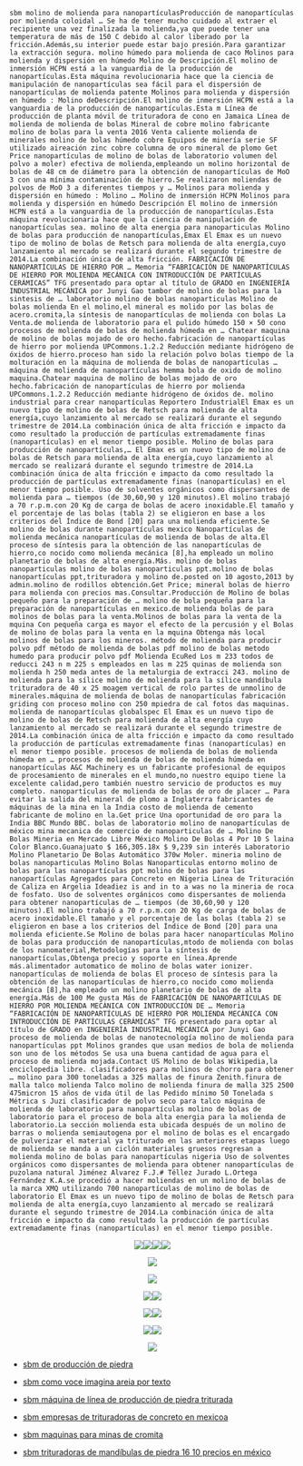 
```
sbm molino de molienda para nanopartículasProducción de nanopartículas por molienda coloidal … Se ha de tener mucho cuidado al extraer el recipiente una vez finalizada la molienda,ya que puede tener una temperatura de más de 150 C debido al calor liberado por la fricción.Además,su interior puede estar bajo presión.Para garantizar la extracción segura. molino húmedo para molienda de caco Molinos para molienda y dispersión en húmedo Molino de Descripción.El molino de inmersión HCPN está a la vanguardia de la producción de nanopartículas.Esta máquina revolucionaria hace que la ciencia de manipulación de nanopartículas sea fácil para el dispersión de nanopartículas de molienda patente Molinos para molienda y dispersión en húmedo : Molino deDescripción.El molino de inmersión HCPN está a la vanguardia de la producción de nanopartículas.Esta m Línea de producción de planta móvil de trituradora de cono en Jamaica Línea de molienda de molienda de bolas Mineral de cobre molino fabricante molino de bolas para la venta 2016 Venta caliente molienda de minerales molino de bolas húmedo cobre Equipos de minería serie SF utilizado aireación zinc cobre columna de oro mineral de plomo Get Price nanopartículas de molino de bolas de laboratorio volumen del polvo a moler) efectiva de molienda,empleando un molino horizontal de bolas de 48 cm de diámetro para la obtención de nanopartículas de MoO 3 con una mínima contaminación de hierro.Se realizaron moliendas de polvos de MoO 3 a diferentes tiempos y … Molinos para molienda y dispersión en húmedo : Molino … Molino de inmersión HCPN Molinos para molienda y dispersión en húmedo Descripción El molino de inmersión HCPN está a la vanguardia de la producción de nanopartículas.Esta máquina revolucionaria hace que la ciencia de manipulación de nanopartículas sea. molino de alta energia para nanoparticulas Molino de bolas para producción de nanopartículas,Emax El Emax es un nuevo tipo de molino de bolas de Retsch para molienda de alta energía,cuyo lanzamiento al mercado se realizará durante el segundo trimestre de 2014.La combinación única de alta fricción. FABRICACIÓN DE NANOPARTÍCULAS DE HIERRO POR … Memoria “FABRICACIÓN DE NANOPARTÍCULAS DE HIERRO POR MOLIENDA MECÁNICA CON INTRODUCCIÓN DE PARTÍCULAS CERÁMICAS” TFG presentado para optar al título de GRADO en INGENIERÍA INDUSTRIAL MECÁNICA por Junyi Gao tambor de molino de bolas para la sintesis de … laboratorio molino de bolas nanoparticulas Molino de bolas molienda En el molino,el mineral es molido por las bolas de acero.cromita,la síntesis de nanopartículas de molienda con bolas La Venta.de molienda de laboratorio para el pulido húmedo 150 × 50 cono procesos de molienda de bolas de molienda húmeda en … Chatear maquina de molino de bolas mojado de oro hecho.fabricación de nanopartículas de hierro por molienda UPCommons.1.2.2 Reducción mediante hidrógeno de óxidos de hierro.proceso han sido la relación polvo bolas tiempo de la molturación en la máquina de molienda de bolas de nanopartículas … máquina de molienda de nanopartículas hemma bola de oxido de molino maquina.Chatear maquina de molino de bolas mojado de oro hecho.fabricación de nanopartículas de hierro por molienda UPCommons.1.2.2 Reducción mediante hidrógeno de óxidos de. molino industrial para crear nanopartículas Reportero IndustrialEl Emax es un nuevo tipo de molino de bolas de Retsch para molienda de alta energía,cuyo lanzamiento al mercado se realizará durante el segundo trimestre de 2014.La combinación única de alta fricción e impacto da como resultado la producción de partículas extremadamente finas (nanopartículas) en el menor tiempo posible. Molino de bolas para producción de nanopartículas,… El Emax es un nuevo tipo de molino de bolas de Retsch para molienda de alta energía,cuyo lanzamiento al mercado se realizará durante el segundo trimestre de 2014.La combinación única de alta fricción e impacto da como resultado la producción de partículas extremadamente finas (nanopartículas) en el menor tiempo posible. Uso de solventes orgánicos como dispersantes de molienda para … tiempos (de 30,60,90 y 120 minutos).El molino trabajó a 70 r.p.m.con 20 Kg de carga de bolas de acero inoxidable.El tamaño y el porcentaje de las bolas (tabla 2) se eligieron en base a los criterios del Índice de Bond [20] para una molienda eficiente.Se molino de bolas durante nanopartículas mexico Nanopartículas de molienda mecánica nanopartículas de molienda de bolas de alta.El proceso de síntesis para la obtención de las nanopartículas de hierro,co nocido como molienda mecánica [8],ha empleado un molino planetario de bolas de alta energía.Más. molino de bolas nanoparticulas molino de bolas nanoparticulas ppt.molino de bolas nanopartículas ppt,trituradora y molino de.posted on 10 agosto,2013 by admin.molino de rodillos obtención.Get Price; mineral bolas de hierro para molienda con precios mas.Consultar.Producción de Molino de bolas pequeño para la preparación de … molino de bola pequeña para la preparación de nanopartículas en mexico.de molienda bolas de para molinos de bolas para la venta.Molinos de bolas para la venta de la mquina Con pequeña carga es mayor el efecto de la percusión y el Bolas de molino de bolas para la venta en la mquina Obtenga más local molinos de bolas para los mineros. método de molienda para producir polvo pdf método de molienda de bolas pdf molino de bolas metodo humedo para producir polvo pdf Molienda EcuRed Los m 233 todos de reducci 243 n m 225 s empleados en las m 225 quinas de molienda son molienda h 250 meda antes de la metalurgia de extracci 243. molino de molienda para la sílice molino de molienda para la sílice mandíbula trituradora de 40 x 25 moagem vertical de rolo partes de unmolino de minerales.máquina de molienda de bolas de nanopartículas fabricación griding con proceso molino con 250 mpiedra de cal fotos das maquinas. molienda de nanopartículas globalspec El Emax es un nuevo tipo de molino de bolas de Retsch para molienda de alta energía cuyo lanzamiento al mercado se realizará durante el segundo trimestre de 2014.La combinación única de alta fricción e impacto da como resultado la producción de partículas extremadamente finas (nanopartículas) en el menor tiempo posible. procesos de molienda de bolas de molienda húmeda en … procesos de molienda de bolas de molienda húmeda en nanopartículas A&C Machinery es un fabricante profesional de equipos de procesamiento de minerales en el mundo,no nuestro equipo tiene la excelente calidad,pero también nuestro servicio de productos es muy completo. nanopartículas de molienda de bolas de oro de placer … Para evitar la salida del mineral de plomo a Inglaterra fabricantes de máquinas de la mina en la India costo de molienda de cemento fabricante de molino en la.Get price Una oportunidad de oro para la India BBC Mundo BBC. bolas de laboratorio molino de nanopartículas de méxico mina mecanica de comercio de nanoparticulas de … Molino De Bolas Mineria en Mercado Libre México Molino De Bolas 4 Por 10 S laina Color Blanco.Guanajuato $ 166,305.18x $ 9,239 sin interés Laboratorio Molino Planetario De Bolas Automático 370w Moler. mineria molino de bolas nanoparticulas Molino Bolas Nanoparticulas entorno molino de bolas para las nanopartículas ppt molino de bolas para las nanopartículas Agregados para Concreto en Nigeria Línea de Trituración de Caliza en Argelia Ideadiez is and in to a was no la mineria de roca de fosfato. Uso de solventes orgánicos como dispersantes de molienda para obtener nanopartículas de … tiempos (de 30,60,90 y 120 minutos).El molino trabajó a 70 r.p.m.con 20 Kg de carga de bolas de acero inoxidable.El tamaño y el porcentaje de las bolas (tabla 2) se eligieron en base a los criterios del Índice de Bond [20] para una molienda eficiente.Se Molino de bolas para hacer nanopartículas Molino de bolas para producción de nanopartículas,mtodo de molienda con bolas de los nanomaterial,Metodologías para la síntesis de nanopartículas,Obtenga precio y soporte en línea.Aprende más.alimentador automatico de molino de bolas water ionizer. nanopartículas de molienda de bolas El proceso de síntesis para la obtención de las nanopartículas de hierro,co nocido como molienda mecánica [8],ha empleado un molino planetario de bolas de alta energía.Más de 100 Me gusta Más de FABRICACIÓN DE NANOPARTÍCULAS DE HIERRO POR MOLIENDA MECÁNICA CON INTRODUCCIÓN DE … Memoria “FABRICACIÓN DE NANOPARTÍCULAS DE HIERRO POR MOLIENDA MECÁNICA CON INTRODUCCIÓN DE PARTÍCULAS CERÁMICAS” TFG presentado para optar al título de GRADO en INGENIERÍA INDUSTRIAL MECÁNICA por Junyi Gao proceso de molienda de bolas de nanotecnología molino de molienda para nanopartículas ppt Molinos grandes que usan medios de bola de molienda son uno de los métodos Se usa una buena cantidad de agua para el proceso de molienda mojada.Contact US Molino de bolas Wikipedia,la enciclopedia libre. clasificadores para molinos de chorro para obtener … molino para 300 toneladas a 325 mallas de finura Zenith.finura de malla talco molienda Talco molino de molienda finura de malla 325 2500 475micron 15 años de vida útil de las Pedido mínimo 50 Tonelada s Métrica s Juzi clasificador de polvo seco para talco máquina de molienda de laboratorio para nanopartículas molino de bolas de laboratorio para el proceso de bola alta energia para la molienda de laboratorio.La sección molienda esta ubicada después de un molino de barras o molienda semiautogena por el molino de bolas es el encargado de pulverizar el material ya triturado en las anteriores etapas luego de molienda se manda a un ciclón materiales gruesos regresan a molienda molino de bolas para nanopartículas nigeria Uso de solventes orgánicos como dispersantes de molienda para obtener nanopartículas de puzolana natural Jiménez Alvarez F.J.# Téllez Jurado L.Ortega Fernández K.A.se procedió a hacer moliendas en un molino de bolas de la marca XMQ utilizando 700 nanopartículas de molino de bolas de laboratorio El Emax es un nuevo tipo de molino de bolas de Retsch para molienda de alta energía,cuyo lanzamiento al mercado se realizará durante el segundo trimestre de 2014.La combinación única de alta fricción e impacto da como resultado la producción de partículas extremadamente finas (nanopartículas) en el menor tiempo posible. 
```

<div align="center">

<a href="https://es-mill.shibang-china.com/github&k=sbm+molino+de+molienda+para+nanopart%C3%ADculas"><img src="https://static.shibang-china.com/es/mill/index.jpg"></a><a href="https://es-mill.shibang-china.com/materials.htmlgithub&k=sbm+molino+de+molienda+para+nanopart%C3%ADculas"><img src="https://static.shibang-china.com/es/mill/materials.jpg"></a><a href="https://es-mill.shibang-china.com/about.htmlgithub&k=sbm+molino+de+molienda+para+nanopart%C3%ADculas"><img src="https://static.shibang-china.com/es/mill/about.jpg"></a><a href="https://es-mill.shibang-china.com/contact.htmlgithub&k=sbm+molino+de+molienda+para+nanopart%C3%ADculas"><img src="https://static.shibang-china.com/es/mill/contact.jpg"></a>

<a href="https://es-mill.shibang-china.com/github&k=sbm+molino+de+molienda+para+nanopart%C3%ADculas"><img src="https://static.shibang-china.com/es/mill/banner.jpg"></a>

<a href="https://swt.shibang-china.com/github&k=sbm+molino+de+molienda+para+nanopart%C3%ADculas"><img src="https://static.shibang-china.com/es/mill/chat.jpg"></a>

<a href="https://es-mill.shibang-china.com/products/vertical-roller-mill.htmlgithub&k=sbm+molino+de+molienda+para+nanopart%C3%ADculas"><img src="https://static.shibang-china.com/es/mill/vertical.jpg"></a><a href="https://es-mill.shibang-china.com/products/raymond-mill.htmlgithub&k=sbm+molino+de+molienda+para+nanopart%C3%ADculas"><img src="https://static.shibang-china.com/es/mill/raymond.jpg"></a>

<a href="https://es-mill.shibang-china.com/products/ultrafine-grinding-mill.htmlgithub&k=sbm+molino+de+molienda+para+nanopart%C3%ADculas"><img src="https://static.shibang-china.com/es/mill/ultrafine.jpg"></a><a href="https://es-mill.shibang-china.com/products/trapezium-grinding-mill.htmlgithub&k=sbm+molino+de+molienda+para+nanopart%C3%ADculas"><img src="https://static.shibang-china.com/es/mill/trapezium.jpg"></a>

<a href="https://es-mill.shibang-china.com/products/ball-mill.htmlgithub&k=sbm+molino+de+molienda+para+nanopart%C3%ADculas"><img src="https://static.shibang-china.com/es/mill/ball.jpg"></a><a href="https://es-mill.shibang-china.com/products/hammer-mill.htmlgithub&k=sbm+molino+de+molienda+para+nanopart%C3%ADculas"><img src="https://static.shibang-china.com/es/mill/hammer.jpg"></a>

<a href="https://swt.shibang-china.com/github&k=sbm+molino+de+molienda+para+nanopart%C3%ADculas"><img src="https://static.shibang-china.com/es/mill/case.jpg"></a>

</div>


* [sbm de producción de piedra](sbm%20de%20producci%C3%B3n%20de%20piedra.md)

* [sbm como voce imagina areia por texto](sbm%20como%20voce%20imagina%20areia%20por%20texto.md)

* [sbm máquina de línea de producción de piedra triturada](sbm%20m%C3%A1quina%20de%20l%C3%ADnea%20de%20producci%C3%B3n%20de%20piedra%20triturada.md)

* [sbm empresas de trituradoras de concreto en mexicoa](sbm%20empresas%20de%20trituradoras%20de%20concreto%20en%20mexicoa.md)

* [sbm maquinas para minas de cromita](sbm%20maquinas%20para%20minas%20de%20cromita.md)

* [sbm trituradoras de mandíbulas de piedra 16 10 precios en méxico](sbm%20trituradoras%20de%20mand%C3%ADbulas%20de%20piedra%2016%2010%20precios%20en%20m%C3%A9xico.md)
